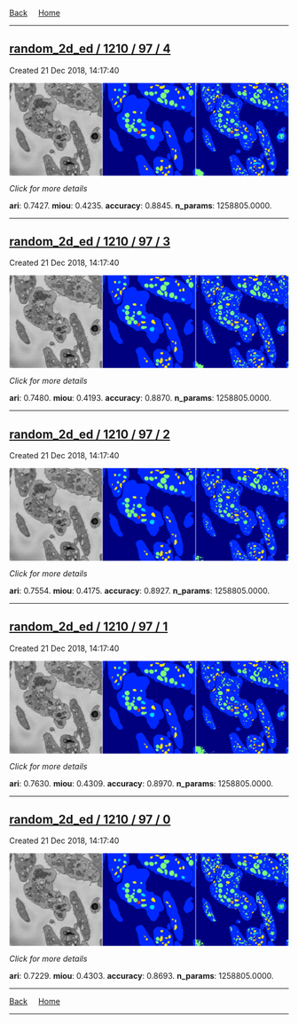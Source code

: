 
[Back](..)&nbsp;&nbsp;&nbsp;&nbsp;&nbsp;[Home](https://leapmanlab.github.io/snapshots)

---

<div class="summary"><a href="4"><h2>random_2d_ed / 1210 / 97 / 4</h2></a><p>Created 21 Dec 2018, 14:17:40
</p><a href="4"><img src="4/media/summary.png" align="center"></a><p>
<i>Click for more details</i>
</p></div>

**ari**: 0.7427. **miou**: 0.4235. **accuracy**: 0.8845. **n_params**: 1258805.0000. 

---

<div class="summary"><a href="3"><h2>random_2d_ed / 1210 / 97 / 3</h2></a><p>Created 21 Dec 2018, 14:17:40
</p><a href="3"><img src="3/media/summary.png" align="center"></a><p>
<i>Click for more details</i>
</p></div>

**ari**: 0.7480. **miou**: 0.4193. **accuracy**: 0.8870. **n_params**: 1258805.0000. 

---

<div class="summary"><a href="2"><h2>random_2d_ed / 1210 / 97 / 2</h2></a><p>Created 21 Dec 2018, 14:17:40
</p><a href="2"><img src="2/media/summary.png" align="center"></a><p>
<i>Click for more details</i>
</p></div>

**ari**: 0.7554. **miou**: 0.4175. **accuracy**: 0.8927. **n_params**: 1258805.0000. 

---

<div class="summary"><a href="1"><h2>random_2d_ed / 1210 / 97 / 1</h2></a><p>Created 21 Dec 2018, 14:17:40
</p><a href="1"><img src="1/media/summary.png" align="center"></a><p>
<i>Click for more details</i>
</p></div>

**ari**: 0.7630. **miou**: 0.4309. **accuracy**: 0.8970. **n_params**: 1258805.0000. 

---

<div class="summary"><a href="0"><h2>random_2d_ed / 1210 / 97 / 0</h2></a><p>Created 21 Dec 2018, 14:17:40
</p><a href="0"><img src="0/media/summary.png" align="center"></a><p>
<i>Click for more details</i>
</p></div>

**ari**: 0.7229. **miou**: 0.4303. **accuracy**: 0.8693. **n_params**: 1258805.0000. 

---

[Back](..)&nbsp;&nbsp;&nbsp;&nbsp;&nbsp;[Home](https://leapmanlab.github.io/snapshots)

---